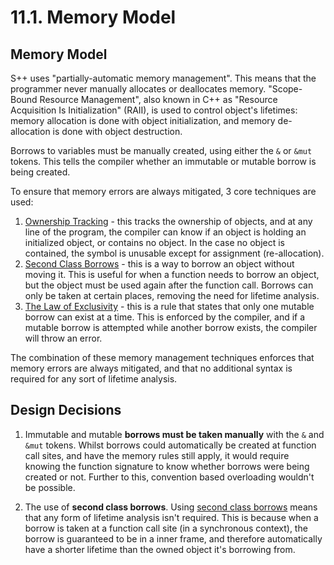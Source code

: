 # 11.1. Memory Model

<primary-label ref="header-label"/>

<secondary-label ref="doc-complete"/>

## Memory Model

S++ uses "partially-automatic memory management". This means that the programmer never manually allocates or deallocates
memory. "Scope-Bound Resource Management", also known in C++ as "Resource Acquisition Is Initialization" (RAII), is used
to control object's lifetimes: memory allocation is done with object initialization, and memory de-allocation is done
with object destruction.

Borrows to variables must be manually created, using either the `&` or `&mut` tokens. This tells the compiler whether an
immutable or mutable borrow is being created.

To ensure that memory errors are always mitigated, 3 core techniques are used:

1. [Ownership Tracking](11-2-Ownership-Tracking.md) - this tracks the ownership of objects, and at any line of the
   program, the compiler can know if an object is holding an initialized object, or contains no object. In the case no
   object is contained, the symbol is unusable except for assignment (re-allocation).
2. [Second Class Borrows](11-3-Second-Class-Borrows.md) - this is a way to borrow an object without moving it. This is
   useful for when a function needs to borrow an object, but the object must be used again after the function call.
   Borrows can only be taken at certain places, removing the need for lifetime analysis.
3. [The Law of Exclusivity](11-4-Law-of-Exclusivity.md) - this is a rule that states that only one mutable borrow can
   exist at a time. This is enforced by the compiler, and if a mutable borrow is attempted while another borrow exists,
   the compiler will throw an error.

The combination of these memory management techniques enforces that memory errors are always mitigated, and that no
additional syntax is required for any sort of lifetime analysis.

## Design Decisions

1. Immutable and mutable **borrows must be taken manually** with the `&` and `&mut` tokens. Whilst borrows could
   automatically be created at function call sites, and have the memory rules still apply, it would require knowing the
   function signature to know whether borrows were being created or not. Further to this, convention based overloading
   wouldn't be possible.

2. The use of **second class borrows**. Using [second class borrows](11-3-Second-Class-Borrows.md) means that any form
   of lifetime analysis isn't required. This is because when a borrow is taken at a function call site (in a synchronous
   context), the borrow is guaranteed to be in a inner frame, and therefore automatically have a shorter lifetime than
   the owned object it's borrowing from.
